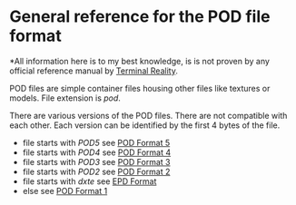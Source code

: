 # General reference for the POD file format

*All information here is to my best knowledge, is is not proven by any official reference manual by [Terminal Reality](TerminalReality.md).

POD files are simple container files housing other files like textures or models. File extension is _pod_.

There are various versions of the POD files. There are not compatible with each other. Each version can be identified by the first 4 bytes of the file.

  * file starts with *POD5* see [POD Format 5](Pod5FormatReference.md)
  * file starts with *POD4* see [POD Format 4](Pod4FormatReference.md)
  * file starts with *POD3* see [POD Format 3](Pod3FormatReference.md)
  * file starts with *POD2* see [POD Format 2](Pod2FormatReference.md)
  * file starts with *dxte* see [EPD Format](EpdFormatReference.md)
  * else see [POD Format 1](Pod1FormatReference.md)